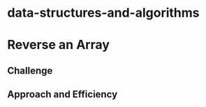 # data-structures-and-algorithms

# Reverse an Array
<!-- Takes an array and returns the same array but reverse. It does not use the .reverse method -->

## Challenge
<!-- It asked us to give the reverse array... -->

## Approach and Efficiency
<!-- I chose a for loop, set i to the total length, abnd then subtracted 1 each time, pushing the new index into a new array-->